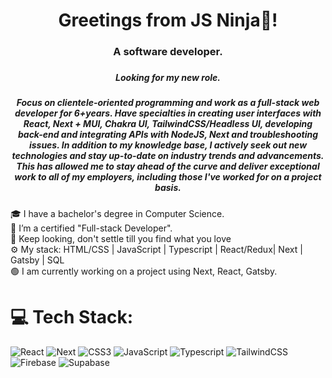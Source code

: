 <div align="center">

  <h1>Greetings from JS Ninja👋!</h1>
  <h3>A software developer.<h3>
  <h5>Looking for my new role.<h5>
   
<p>Focus on clientele-oriented programming and work as a full-stack web developer for 6+years. Have specialties in creating user interfaces with React, Next + MUI, Chakra UI, TailwindCSS/Headless UI, developing back-end and integrating APIs with NodeJS, Next and troubleshooting issues. In addition to my knowledge base, I actively seek out new technologies and stay up-to-date on industry trends and advancements. This has allowed me to stay ahead of the curve and deliver exceptional work to all of my employers, including those I've worked for on a project basis.<p>
    
</div>

🎓 I have a bachelor's degree in Computer Science.<br>
🏃 I’m a certified "Full-stack Developer".<br>
💯 Keep looking, don't settle till you find what you love<br>
⚙️ My stack: HTML/CSS | JavaScript | Typescript | React/Redux| Next | Gatsby | SQL <br>
🟢 I am currently working on a project using Next, React, Gatsby.<br>

# 💻 Tech Stack:

![React](https://img.shields.io/badge/react-%23323330.svg?style=for-the-badge&logo=react&logoColor=%23F7DF1E) ![Next](https://img.shields.io/badge/next-%23323330.svg?style=for-the-badge&logo=next&logoColor=%23F7DF1E) ![CSS3](https://img.shields.io/badge/css3-%231572B6.svg?style=for-the-badge&logo=css3&logoColor=white) ![JavaScript](https://img.shields.io/badge/javascript-%23323330.svg?style=for-the-badge&logo=javascript&logoColor=%23F7DF1E) ![Typescript](https://img.shields.io/badge/typescript-%23323330.svg?style=for-the-badge&logo=typescript&logoColor=%23F7DF1E) ![TailwindCSS](https://img.shields.io/badge/tailwind-%23563D7C.svg?style=for-the-badge&logo=tailwind&logoColor=white) ![Firebase](https://img.shields.io/badge/firebase-%2300f.svg?style=for-the-badge&logo=firebase&logoColor=white) ![Supabase](https://img.shields.io/badge/mysql-%2300f.svg?style=for-the-badge&logo=mysql&logoColor=white)
